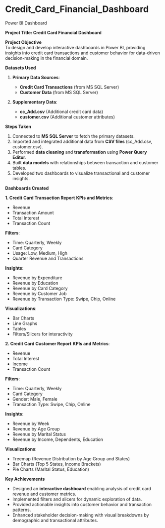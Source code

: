 # Credit_Card_Financial_Dashboard
Power BI Dashboard

**Project Title: Credit Card Financial Dashboard**  

**Project Objective**  
To design and develop interactive dashboards in Power BI, providing insights into credit card transactions and customer behavior for data-driven decision-making in the financial domain.

**Datasets Used**  
1. **Primary Data Sources**:  
   - **Credit Card Transactions** (from MS SQL Server)  
   - **Customer Data** (from MS SQL Server)  

2. **Supplementary Data**:  
   - **cc_Add.csv** (Additional credit card data)  
   - **customer.csv** (Additional customer attributes)

**Steps Taken**  
1. Connected to **MS SQL Server** to fetch the primary datasets.  
2. Imported and integrated additional data from **CSV files** (cc_Add.csv, customer.csv).  
3. Performed **data cleaning** and **transformation** using **Power Query Editor**.  
4. Built **data models** with relationships between transaction and customer tables.  
5. Developed two dashboards to visualize transactional and customer insights.

**Dashboards Created**  

**1. Credit Card Transaction Report**
**KPIs and Metrics**:
- Revenue  
- Transaction Amount  
- Total Interest  
- Transaction Count  

**Filters**:  
- Time: Quarterly, Weekly  
- Card Category  
- Usage: Low, Medium, High  
- Quarter Revenue and Transactions  

**Insights**:  
- Revenue by Expenditure  
- Revenue by Education  
- Revenue by Card Category  
- Revenue by Customer Job  
- Revenue by Transaction Type: Swipe, Chip, Online  

**Visualizations**:  
- Bar Charts  
- Line Graphs  
- Tables  
- Filters/Slicers for interactivity  

**2. Credit Card Customer Report**
**KPIs and Metrics**:
- Revenue  
- Total Interest  
- Income  
- Transaction Count  

**Filters**:  
- Time: Quarterly, Weekly  
- Card Category  
- Gender: Male, Female  
- Transaction Type: Swipe, Chip, Online  

**Insights**:  
- Revenue by Week  
- Revenue by Age Group  
- Revenue by Marital Status  
- Revenue by Income, Dependents, Education  

**Visualizations**:  
- Treemap (Revenue Distribution by Age Group and States)  
- Bar Charts (Top 5 States, Income Brackets)  
- Pie Charts (Marital Status, Education)  


**Key Achievements**
- Designed an **interactive dashboard** enabling analysis of credit card revenue and customer metrics.  
- Implemented filters and slicers for dynamic exploration of data.  
- Provided actionable insights into customer behavior and transaction patterns.  
- Enhanced stakeholder decision-making with visual breakdowns by demographic and transactional attributes.  



